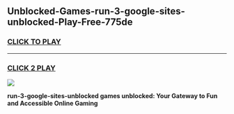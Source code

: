 
## Unblocked-Games-run-3-google-sites-unblocked-Play-Free-775de
<h3>
<a href="https://premium76.site?title=run-3-google-sites-unblocked&ref=23A">CLICK TO PLAY</a></h3>
<hr>

<h3>
<a href="https://premium76.site?title=run-3-google-sites-unblocked&ref=23A">CLICK 2 PLAY</a>
  
</h3>

<a href="https://premium76.site?title=run-3-google-sites-unblocked&ref=23A"><img src="https://clearcache.store/games.png"></a>


**run-3-google-sites-unblocked games unblocked: Your Gateway to Fun and Accessible Online Gaming**
